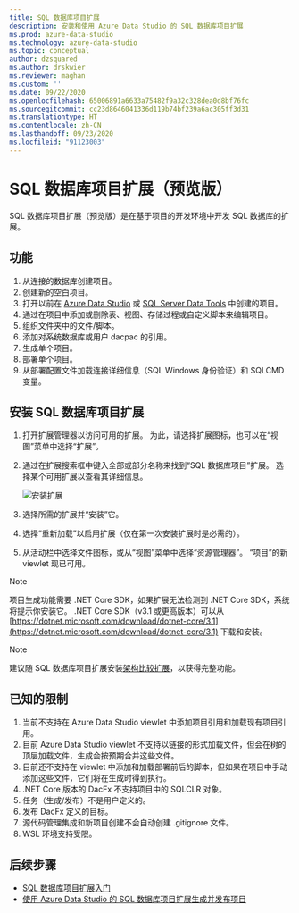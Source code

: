 ```yaml
---
title: SQL 数据库项目扩展
description: 安装和使用 Azure Data Studio 的 SQL 数据库项目扩展
ms.prod: azure-data-studio
ms.technology: azure-data-studio
ms.topic: conceptual
author: dzsquared
ms.author: drskwier
ms.reviewer: maghan
ms.custom: ''
ms.date: 09/22/2020
ms.openlocfilehash: 65006891a6633a75482f9a32c328dea0d8bf76fc
ms.sourcegitcommit: cc23d8646041336d119b74bf239a6ac305ff3d31
ms.translationtype: HT
ms.contentlocale: zh-CN
ms.lasthandoff: 09/23/2020
ms.locfileid: "91123003"
---
```

# <a name="sql-database-projects-extension-preview"></a>SQL 数据库项目扩展（预览版）

SQL 数据库项目扩展（预览版）是在基于项目的开发环境中开发 SQL 数据库的扩展。 

## <a name="features"></a>功能

1. 从连接的数据库创建项目。
2. 创建新的空白项目。
3. 打开以前在 [Azure Data Studio](sql-database-project-extension-getting-started.md) 或 [SQL Server Data Tools](../../ssdt/sql-server-data-tools.md) 中创建的项目。
4. 通过在项目中添加或删除表、视图、存储过程或自定义脚本来编辑项目。
5. 组织文件夹中的文件/脚本。
6. 添加对系统数据库或用户 dacpac 的引用。
7. 生成单个项目。
8. 部署单个项目。
9. 从部署配置文件加载连接详细信息（SQL Windows 身份验证）和 SQLCMD 变量。

## <a name="install-the-sql-database-projects-extension"></a>安装 SQL 数据库项目扩展

1. 打开扩展管理器以访问可用的扩展。  为此，请选择扩展图标，也可以在“视图”菜单中选择“扩展”。
2. 通过在扩展搜索框中键入全部或部分名称来找到“SQL 数据库项目”扩展。 选择某个可用扩展以查看其详细信息。

   ![安装扩展](media/sql-database-projects-extension/install-database-projects.png)

3. 选择所需的扩展并“安装”它。
4. 选择“重新加载”以启用扩展（仅在第一次安装扩展时是必需的）。
5.  从活动栏中选择文件图标，或从“视图”菜单中选择“资源管理器”。 “项目”的新 viewlet 现已可用。

   > [!NOTE]
   > 项目生成功能需要 .NET Core SDK，如果扩展无法检测到 .NET Core SDK，系统将提示你安装它。  .NET Core SDK（v3.1 或更高版本）可以从 [https://dotnet.microsoft.com/download/dotnet-core/3.1](https://dotnet.microsoft.com/download/dotnet-core/3.1) 下载和安装。

   > [!NOTE]
   > 建议随 SQL 数据库项目扩展安装[架构比较扩展](schema-compare-extension.md)，以获得完整功能。

## <a name="known-limitations"></a>已知的限制

1. 当前不支持在 Azure Data Studio viewlet 中添加项目引用和加载现有项目引用。
2. 目前 Azure Data Studio viewlet 不支持以链接的形式加载文件，但会在树的顶层加载文件，生成会按预期合并这些文件。
3. 目前还不支持在 viewlet 中添加和加载部署前后的脚本，但如果在项目中手动添加这些文件，它们将在生成时得到执行。
4. .NET Core 版本的 DacFx 不支持项目中的 SQLCLR 对象。
5. 任务（生成/发布）不是用户定义的。
6. 发布 DacFx 定义的目标。
7. 源代码管理集成和新项目创建不会自动创建 .gitignore 文件。
8. WSL 环境支持受限。

## <a name="next-steps"></a>后续步骤

- [SQL 数据库项目扩展入门](sql-database-project-extension-getting-started.md)
- [使用 Azure Data Studio 的 SQL 数据库项目扩展生成并发布项目](sql-database-project-extension-build.md)